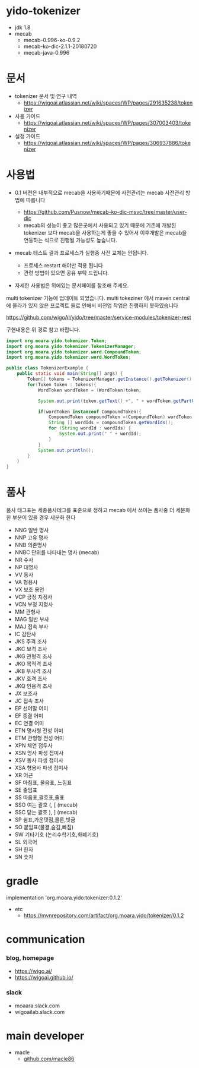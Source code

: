 # yido-tokenizer
- jdk 1.8
-   mecab
    -   mecab-0.996-ko-0.9.2
    -   mecab-ko-dic-2.1.1-20180720
    -   mecab-java-0.996  

# 문서
- tokenizer 문서 및 연구 내역
    - https://wigoai.atlassian.net/wiki/spaces/WP/pages/291635238/tokenizer
- 사용 가이드
    - https://wigoai.atlassian.net/wiki/spaces/WP/pages/307003403/tokenizer    
- 설정 가이드
    - https://wigoai.atlassian.net/wiki/spaces/WP/pages/306937886/tokenizer
# 사용법
- 0.1 버젼은 내부적으로 mecab을 사용하기때문에 사전관리는 mecab 사전관리 방법에 따름니다
    - https://github.com/Pusnow/mecab-ko-dic-msvc/tree/master/user-dic
    - mecab의 성능이 좋고 많은곳에서 사용되고 있기 때문에 기존에 개발된 tokenizer 보다 mecab을 사용하는게 좋을 수 있어서 이후개발은 mecab을 연동하는 식으로 진행될 가능성도 높습니다. 
- mecab 테스트 결과 프로세스가 실행중 사전 교체는 안됩니다.
    - 프로세스 restart 해야만 적용 됩니다
    - 관련 방법이 있으면 공유 부탁 드립니다.

- 자세한 사용법은 위에있는 문서페이를 참조해 주세요.

multi tokenizer 기능에 업데이트 되었습니다. multi tokeziner 에서 maven central 에 올라가 있지 않은 프로젝트 들로 인해서 버전업 작업은 진행하지 못하였습니다 

https://github.com/wigoAI/yido/tree/master/service-modules/tokenizer-rest

구현내용은 위 경로 참고 바랍니다.

```java
import org.moara.yido.tokenizer.Token;
import org.moara.yido.tokenizer.TokenizerManager;
import org.moara.yido.tokenizer.word.CompoundToken;
import org.moara.yido.tokenizer.word.WordToken;

public class TokenizerExample {
    public static void main(String[] args) {
        Token[] tokens = TokenizerManager.getInstance().getTokenizer().getTokens("시내버스가 위고에 다녀요");
        for(Token token : tokens){
            WordToken wordToken = (WordToken)token;

            System.out.print(token.getText() +", " + wordToken.getPartOfSpeech());

            if(wordToken instanceof CompoundToken){
                CompoundToken compoundToken =(CompoundToken) wordToken;
                String [] wordIds = compoundToken.getWordIds();
                for (String wordId : wordIds) {
                    System.out.print(" " + wordId);
                }
            }
            System.out.println();
        }
    }
}
```

# 품사
품사 태그표는 세종품사테그를 표준으로 정하고 mecab 에서 쓰이는 품사중 더 세분화한 부분이 있을 경우 세분화 한다

- NNG	일반 명사
- NNP	고유 명사
- NNB	의존명사
- NNBC	단위를 나타내는 명사 (mecab)
- NR	수사
- NP	대명사
- VV	동사
- VA	형용사
- VX	보조 용언
- VCP	긍정 지정사
- VCN	부정 지정사
- MM	관형사
- MAG	일반 부사
- MAJ	접속 부사
- IC	감탄사
- JKS	주격 조사
- JKC	보격 조사
- JKG	관형격 조사
- JKO	목적격 조사
- JKB	부사격 조사
- JKV	호격 조사
- JKQ	인용격 조사
- JX	보조사
- JC	접속 조사
- EP	선어말 어미
- EF	종결 어미
- EC	연결 어미
- ETN	명사형 전성 어미
- ETM	관형형 전성 어미
- XPN	체언 접두사
- XSN	명사 파생 접미사
- XSV	동사 파생 접미사
- XSA	형용사 파생 접미사
- XR	어근
- SF	마침표, 물음표, 느낌표
- SE	줄임표
- SS	따옴표,괄호표,줄표
- SSO  여는 괄호 (, [ (mecab)
- SSC  닫는 괄호 ), ] (mecab)
- SP	쉼표,가운뎃점,콜론,빗금
- SO	붙임표(물결,숨김,빠짐)
- SW	기타기호 (논리수학기호,화폐기호)
- SL	외국어
- SH	한자
- SN	숫자

# gradle
implementation 'org.moara.yido:tokenizer:0.1.2'
- etc 
    - https://mvnrepository.com/artifact/org.moara.yido/tokenizer/0.1.2

# communication
### blog, homepage
 - https://wigo.ai/
 - https://wigoai.github.io/
 
### slack
 - moaara.slack.com
 - wigoailab.slack.com


# main developer
 - macle
    -  [github.com/macle86](https://github.com/macle86)
    
